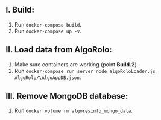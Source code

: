 ## I. Build:
1. Run ```docker-compose build```.
2. Run ```docker-compose up -V```.

## II. Load data from AlgoRolo:
1. Make sure containers are working (point **Build.2**).
2. Run ```docker-compose run server node algoRoloLoader.js AlgoRolo/\AlgoAppDB.json```.

## III. Remove MongoDB database:
1. Run ```docker volume rm algoresinfo_mongo_data```.